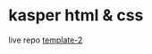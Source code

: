 # kasper html & css
live repo <a href="https://mora-abdallah.github.io/template-2/" target="_blank">template-2</a>
